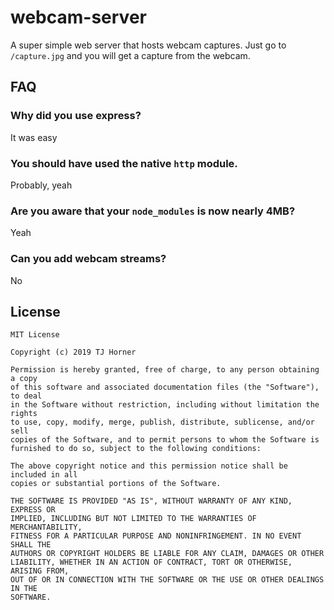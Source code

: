 # webcam-server

A super simple web server that hosts webcam captures. Just go to `/capture.jpg` and you will get a capture from the webcam.

## FAQ

### Why did you use express?

It was easy

### You should have used the native `http` module.

Probably, yeah

### Are you aware that your `node_modules` is now nearly 4MB?

Yeah

### Can you add webcam streams?

No

## License

```
MIT License

Copyright (c) 2019 TJ Horner

Permission is hereby granted, free of charge, to any person obtaining a copy
of this software and associated documentation files (the "Software"), to deal
in the Software without restriction, including without limitation the rights
to use, copy, modify, merge, publish, distribute, sublicense, and/or sell
copies of the Software, and to permit persons to whom the Software is
furnished to do so, subject to the following conditions:

The above copyright notice and this permission notice shall be included in all
copies or substantial portions of the Software.

THE SOFTWARE IS PROVIDED "AS IS", WITHOUT WARRANTY OF ANY KIND, EXPRESS OR
IMPLIED, INCLUDING BUT NOT LIMITED TO THE WARRANTIES OF MERCHANTABILITY,
FITNESS FOR A PARTICULAR PURPOSE AND NONINFRINGEMENT. IN NO EVENT SHALL THE
AUTHORS OR COPYRIGHT HOLDERS BE LIABLE FOR ANY CLAIM, DAMAGES OR OTHER
LIABILITY, WHETHER IN AN ACTION OF CONTRACT, TORT OR OTHERWISE, ARISING FROM,
OUT OF OR IN CONNECTION WITH THE SOFTWARE OR THE USE OR OTHER DEALINGS IN THE
SOFTWARE.
```